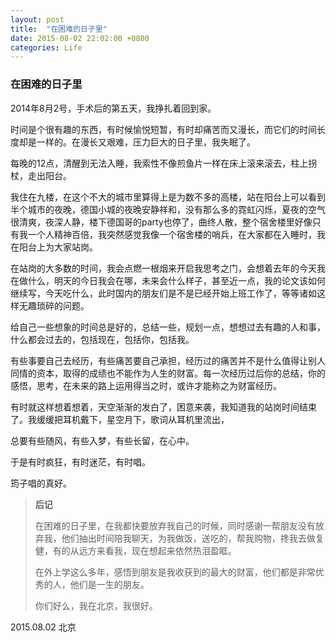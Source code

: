 ```yaml
---
layout: post
title:  "在困难的日子里"
date: 2015-08-02 22:02:00 +0800
categories: Life
---
```




### 在困难的日子里



2014年8月2号，手术后的第五天，我挣扎着回到家。

 

时间是个很有趣的东西，有时候愉悦短暂，有时却痛苦而又漫长，而它们的时间长度却是一样的。在漫长又艰难，压力巨大的日子里，我失眠了。

 

每晚的12点，清醒到无法入睡，我索性不像煎鱼片一样在床上滚来滚去，柱上拐杖，走出阳台。

 

我住在九楼，在这个不大的城市里算得上是为数不多的高楼，站在阳台上可以看到半个城市的夜晚，德国小城的夜晚安静祥和，没有那么多的霓虹闪烁，夏夜的空气很清爽，夜深人静，楼下德国哥的party也停了，曲终人散，整个宿舍楼里好像只有我一个人精神百倍，我突然感觉我像一个宿舍楼的哨兵，在大家都在入睡时，我在阳台上为大家站岗。

 

在站岗的大多数的时间，我会点燃一根烟来开启我思考之门，会想着去年的今天我在做什么，明天的今日我会在哪，未来会什么样子，甚至近一点，我的论文该如何继续写，今天吃什么，此时国内的朋友们是不是已经开始上班工作了，等等诸如这样无趣琐碎的问题。

 

给自己一些想象的时间总是好的，总结一些，规划一点，想想过去有趣的人和事，什么都会过去的，包括现在，包括你，包括我。

 

有些事要自己去经历，有些痛苦要自己承担，经历过的痛苦并不是什么值得让别人同情的资本，取得的成绩也不能作为人生的财富。每一次经历过后你的总结，你的感悟，思考，在未来的路上运用得当之时，或许才能称之为财富经历。

 

有时就这样想着想着，天空渐渐的发白了，困意来袭，我知道我的站岗时间结束了。我缓缓把耳机戴下，星空月下，歌词从耳机里流出，

 

总要有些随风，有些入梦，有些长留，在心中。



于是有时疯狂，有时迷茫，有时唱。



筠子唱的真好。

 

 

> **后记**
>
> 在困难的日子里，在我都快要放弃我自己的时候，同时感谢一帮朋友没有放弃我，他们抽出时间陪我聊天，为我做饭，送吃的，帮我购物，搀我去做复健，有的从远方来看我，现在想起来依然热泪盈眶。
>
> 在外上学这么多年，感悟到朋友是我收获到的最大的财富，他们都是非常优秀的人，他们是一生的朋友。
>
> 你们好么，我在北京，我很好。



2015.08.02
北京 